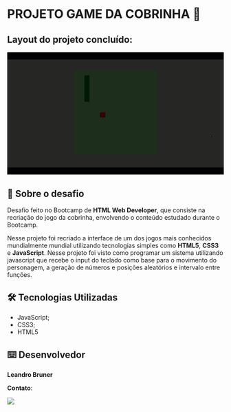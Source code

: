 # 						PROJETO GAME DA COBRINHA :snake:

## Layout do projeto concluído:

<img src="Snake Game.gif"></img>

## 🚀 Sobre o desafio

Desafio feito no Bootcamp de **HTML Web Developer**, que consiste na recriação do jogo da cobrinha, envolvendo o conteúdo estudado durante o Bootcamp.

Nesse projeto foi recriado a interface de um dos jogos mais conhecidos mundialmente mundial utilizando tecnologias simples como **HTML5**, **CSS3** e **JavaScript**. Nesse projeto foi visto como programar um sistema utilizando javascript que recebe o input do teclado como base para o movimento do personagem, a geração de números e posições aleatórios e intervalo entre funções.

## 🛠️ Tecnologias Utilizadas

- JavaScript;
- CSS3;
- HTML5

## ⌨️ Desenvolvedor

**Leandro Bruner**

**Contato**:

<a href="https://www.linkedin.com/in/leandro-bruner-a887361b8/"><img src="https://img.shields.io/badge/LinkedIn-0077B5?style=for-the-badge&logo=linkedin&logoColor=white"></a>

